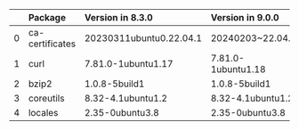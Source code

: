 <!-- markdown-link-check-disable -->

|    | Package         | Version in 8.3.0        | Version in 9.0.0   | Status   |
|---:|:----------------|:------------------------|:-------------------|:---------|
|  0 | ca-certificates | 20230311ubuntu0.22.04.1 | 20240203~22.04.1   | UPDATED  |
|  1 | curl            | 7.81.0-1ubuntu1.17      | 7.81.0-1ubuntu1.18 | UPDATED  |
|  2 | bzip2           | 1.0.8-5build1           | 1.0.8-5build1      |          |
|  3 | coreutils       | 8.32-4.1ubuntu1.2       | 8.32-4.1ubuntu1.2  |          |
|  4 | locales         | 2.35-0ubuntu3.8         | 2.35-0ubuntu3.8    |          |
